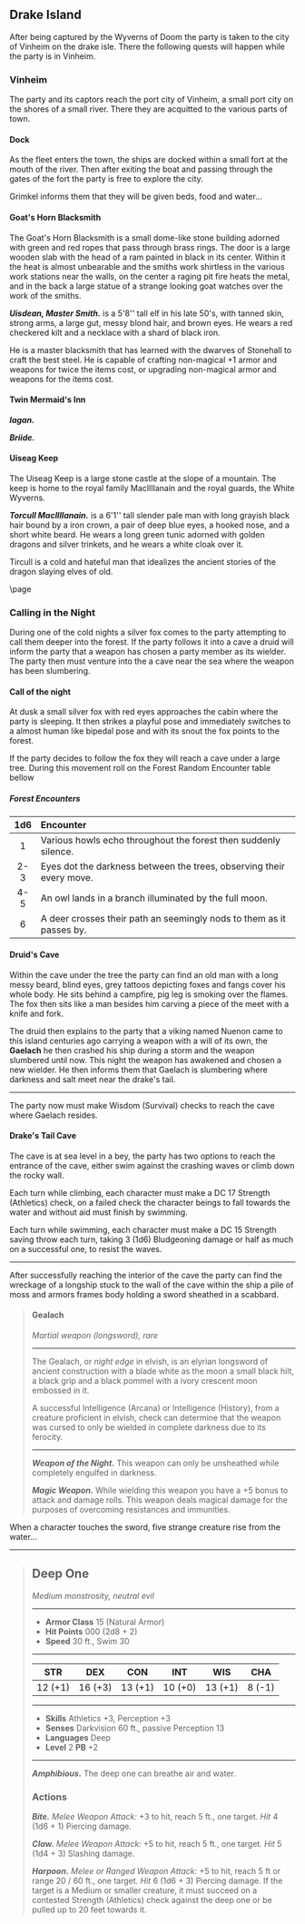 ## Drake Island
After being captured by the Wyverns of Doom the party is taken to the city of Vinheim on the drake isle. There the following quests will happen while the party is in Vinheim.


### Vinheim
The party and its captors reach the port city of Vinheim, a small port city on the shores of a small river. There they are acquitted to the various parts of town.

#### Dock
As the fleet enters the town, the ships are docked within a small fort at the mouth of the river. Then after exiting the boat and passing through the gates of the fort the party is free to explore the city.

Grimkel informs them that they will be given beds, food and water...


#### Goat's Horn Blacksmith
The Goat's Horn Blacksmith is a small dome-like stone building adorned with green and red ropes that pass through brass rings. The door is a large wooden slab with the head of a ram painted in black in its center. Within it the heat is almost unbearable and the smiths work shirtless in the various work stations near the walls, on the center a raging pit fire heats the metal, and in the back a large statue of a strange looking goat watches over the work of the smiths.

***Uisdean, Master Smith.*** is a 5'8'' tall elf in his late 50's, with tanned skin, strong arms, a large gut, messy blond hair, and brown eyes. He wears a red checkered kilt and a necklace with a shard of black iron.

He is a master blacksmith that has learned with the dwarves of Stonehall to craft the best steel. He is capable of crafting non-magical +1 armor and weapons for twice the items cost, or upgrading non-magical armor and weapons for the items cost.


#### Twin Mermaid's Inn

***Iagan.***


***Briide.***



#### Uiseag Keep
The Uiseag Keep is a large stone castle at the slope of a mountain. The keep is home to the royal family MacIllIanain and the royal guards, the White Wyverns.

***Torcull MacIllIanain.*** is a 6'1'' tall slender pale man with long grayish black hair bound by a iron crown, a pair of deep blue eyes, a hooked nose, and a short white beard. He wears a long green tunic adorned with golden dragons and silver trinkets, and he wears a white cloak over it.

Tircull is a cold and hateful man that idealizes the ancient stories of the dragon slaying elves of old.

\page

### Calling in the Night
During one of the cold nights a silver fox comes to the party attempting to call them deeper into the forest. If the party follows it into a cave a druid will inform the party that a weapon has chosen a party member as its wielder. The party then must venture into the a cave near the sea where the weapon has been slumbering.

#### Call of the night
At dusk a small silver fox with red eyes approaches the cabin where the party is sleeping. It then strikes a playful pose and immediately switches to a almost human like bipedal pose and with its snout the fox points to the forest.

If the party decides to follow the fox they will reach a cave under a large tree. During this movement roll on the Forest Random Encounter table bellow

##### Forest Encounters
| 1d6 | Encounter                                                            |
|:---:|:---------------------------------------------------------------------|
|  1  | Various howls echo throughout the forest then suddenly silence.      |
| 2-3 | Eyes dot the darkness between the trees, observing their every move. |
| 4-5 | An owl lands in a branch illuminated by the full moon.               |
|  6  | A deer crosses their path an seemingly nods to them as it passes by. |


#### Druid's Cave
Within the cave under the tree the party can find an old man with a long messy beard, blind eyes, grey tattoos depicting foxes and fangs cover his whole body. He sits behind a campfire, pig leg is smoking over the flames. The fox then sits like a man besides him carving a piece of the meet with a knife and fork.

The druid then explains to the party that a viking named Nuenon came to this island centuries ago carrying a weapon with a will of its own, the **Gaelach** he then crashed his ship during a storm and the weapon slumbered until now. This night the weapon has awakened and chosen a new wielder. He then informs them that Gaelach is slumbering where darkness and salt meet near the drake's tail. 

___
The party now must make Wisdom (Survival) checks to reach the cave where Gaelach resides.


#### Drake's Tail Cave
The cave is at sea level in a bey, the party has two options to reach the entrance of the cave, either swim against the crashing waves or climb down the rocky wall.

Each turn while climbing, each character must make a DC 17 Strength (Athletics) check, on a failed check the character beings to fall towards the water and without aid must finish by swimming.

Each turn while swimming, each character must make a DC 15 Strength saving throw each turn, taking 3 (1d6) Bludgeoning  damage or half as much on a successful one, to resist the waves.

___
After successfully reaching the interior of the cave the party can find the wreckage of a longship stuck to the wall of the cave within the ship a pile of moss and armors frames body holding a sword sheathed in a scabbard.

> #### Gealach 
> *Martial weapon (longsword), rare*
> ___
> The Gealach, or *night edge* in elvish, is an elyrian longsword of ancient construction with a blade white as the moon a small black hilt, a black grip and a black pommel with a ivory crescent moon embossed in it.
>
> A successful Intelligence (Arcana) or Intelligence (History), from a creature proficient in elvish, check can determine that the weapon was cursed to only be wielded in complete darkness due to its ferocity.
>
> ___
> ***Weapon of the Night.***
> This weapon can only be unsheathed while completely engulfed in darkness.
>
> ***Magic Weapon.***
> While wielding this weapon you have a +5 bonus to attack and damage rolls. This weapon deals magical damage for the purposes of overcoming resistances and immunities.


When a character touches the sword, five strange creature rise from the water...


___
> ## Deep One
>*Medium monstrosity, neutral evil*
> ___
> - **Armor Class** 15 (Natural Armor)
> - **Hit Points** 000 (2d8 + 2)
> - **Speed** 30 ft., Swim 30
>___
>|   STR   |   DEX   |   CON   |   INT   |   WIS   |   CHA   |
>|:-------:|:-------:|:-------:|:-------:|:-------:|:-------:|
>| 12 (+1) | 16 (+3) | 13 (+1) | 10 (+0) | 13 (+1) |  8 (-1) |
>___
> - **Skills** Athletics +3, Perception +3
> - **Senses** Darkvision 60 ft., passive Perception 13
> - **Languages** Deep
> - **Level** 2 **PB** +2
> ___
> ***Amphibious.***
> The deep one can breathe air and water.
>
>
> ### Actions
> ***Bite.*** *Melee Weapon Attack:* +3 to hit, reach 5 ft., one target. *Hit* 4 (1d6 + 1) Piercing damage. 
>
> ***Claw.*** *Melee Weapon Attack:* +5 to hit, reach 5 ft., one target. *Hit* 5 (1d4 + 3) Slashing damage. 
>
> ***Harpoon.*** *Melee or Ranged Weapon Attack:* +5 to hit, reach 5 ft or range 20 / 60 ft., one target. *Hit* 6 (1d6 + 3) Piercing damage. If the target is a Medium or smaller creature, it must succeed on a contested Strength (Athletics) check against the deep one or be pulled up to 20 feet towards it. 


